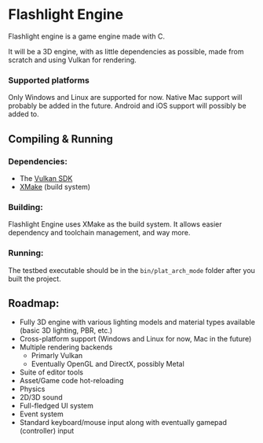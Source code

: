 # Flashlight Engine
Flashlight engine is a game engine made with C.

It will be a 3D engine, with as little dependencies as possible, made from scratch and using Vulkan for rendering.

### Supported platforms
Only Windows and Linux are supported for now. Native Mac support will probably be added in the future. Android and iOS support
will possibly be added to.

## Compiling & Running

### Dependencies:
- The [Vulkan SDK](https://vulkan.lunarg.com/)  
- [XMake](https://xmake.io/) (build system)

### Building:
Flashlight Engine uses XMake as the build system. It allows easier dependency and toolchain management, and way more.

### Running:
The testbed executable should be in the `bin/plat_arch_mode` folder after you built the project.  

## Roadmap:
- Fully 3D engine with various lighting models and material types available (basic 3D lighting, PBR, etc.)  
- Cross-platform support (Windows and Linux for now, Mac in the future)
- Multiple rendering backends
    - Primarly Vulkan
    - Eventually OpenGL and DirectX, possibly Metal
- Suite of editor tools
- Asset/Game code hot-reloading
- Physics
- 2D/3D sound
- Full-fledged UI system
- Event system
- Standard keyboard/mouse input along with eventually gamepad (controller) input